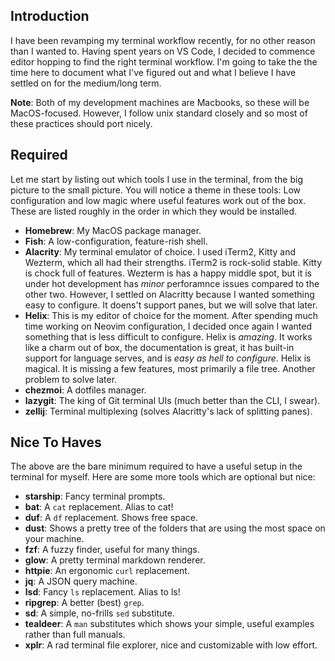 ## Introduction

I have been revamping my terminal workflow recently, for no other reason than I wanted to. Having spent years on VS Code, I decided to commence editor hopping to find the right terminal workflow. I'm going to take the the time here to document what I've figured out and what I believe I have settled on for the medium/long term.

__Note__: Both of my development machines are Macbooks, so these will be MacOS-focused. However, I follow unix standard closely and so most of these practices should port nicely.

## Required

Let me start by listing out which tools I use in the terminal, from the big picture to the small picture. You will notice a theme in these tools: Low configuration and low magic where useful features work out of the box. These are listed roughly in the order in which they would be installed.

* __Homebrew__: My MacOS package manager.
* __Fish__: A low-configuration, feature-rish shell.
* __Alacrity__: My terminal emulator of choice. I used iTerm2, Kitty and Wezterm, which all had their strengths. iTerm2 is rock-solid stable. Kitty is chock full of features. Wezterm is has a happy middle spot, but it is under hot development has _minor_ perforamnce issues compared to the other two. However, I settled on Alacritty because I wanted something easy to configure. It doens't support panes, but we will solve that later.
* __Helix__: This is my editor of choice for the moment. After spending much time working on Neovim configuration, I decided once again I wanted something that is less difficult to configure. Helix is _amazing_. It works like a charm out of box, the documentation is great, it has built-in support for language serves, and is _easy as hell to configure_. Helix is magical. It is missing a few features, most primarily a file tree. Another problem to solve later.
* __chezmoi__: A dotfiles manager.
* __lazygit__: The king of Git terminal UIs (much better than the CLI, I swear).
* __zellij__: Terminal multiplexing (solves Alacritty's lack of splitting panes).

## Nice To Haves

The above are the bare minimum required to have a useful setup in the terminal for myself. Here are some more tools which are optional but nice:

* __starship__: Fancy terminal prompts.
* __bat__: A `cat` replacement. Alias to cat!
* __duf__: A `df` replacement. Shows free space.
* __dust__: Shows a pretty tree of the folders that are using the most space on your machine.
* __fzf__: A fuzzy finder, useful for many things.
* __glow__: A pretty terminal markdown renderer.
* __httpie__: An ergonomic `curl` replacement.
* __jq__: A JSON query machine.
* __lsd__: Fancy `ls` replacement. Alias to ls!
* __ripgrep__: A better (best) `grep`.
* __sd__: A simple, no-frills `sed` substitute.
* __tealdeer__: A `man` substitutes which shows your simple, useful examples rather than full manuals.
* __xplr__: A rad terminal file explorer, nice and customizable with low effort.
